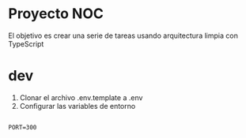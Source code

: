 # Proyecto NOC

El objetivo es crear una serie de tareas usando arquitectura limpia con TypeScript

# dev

1. Clonar el archivo .env.template a .env
2. Configurar las variables de entorno


```

PORT=300


```
